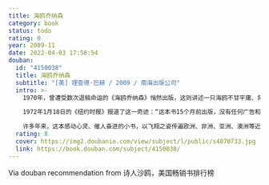 ```yaml
---
title: 海鸥乔纳森
category: book
status: todo
rating: 0
year: 2009-11
date: 2022-04-03 17:58:54
douban:
  id: "4150038"
  title: 海鸥乔纳森
  subtitle: "[美] 理查德·巴赫 / 2009 / 南海出版公司"
  intro: >-
    1970年，曾遭受数次退稿命运的《海鸥乔纳森》悄然出版，这则讲述一只海鸥不甘平庸、将学习飞翔视为终生快乐的寓言，逐渐在越来越多的人中间传播，并迅速登上《纽约时报》《出版家周刊》以及各大书店畅销书排行榜第一名，无数美国读者为乔纳森的故事痴迷、感动、振奋。

    1972年1月18日的《纽约时报》报道了这一奇迹：“这本书15个月前出版，没有任何广告和宣传，如今却成为全美国最畅销的书，它就是《海鸥乔纳森》。”至1975年，销量超过905万册，首次打破《飘》的所有销售纪录，创造了美国百年销售新纪录！1992年，全球销量超过4000万册……直至今日，仍在世界各地不断重版。

    许多年来，这本感动心灵、催人奋进的小书，以飞翔之姿传遍欧洲、非洲、亚洲、澳洲等近50个国家和地区，以形形色色的语言讲述同一个“飞翔的梦想”。
  rating: 8
  cover: https://img2.doubanio.com/view/subject/l/public/s4070733.jpg
  link: https://book.douban.com/subject/4150038/
---
```


Via douban recommendation from 诗人沙鸥，美国畅销书排行榜
